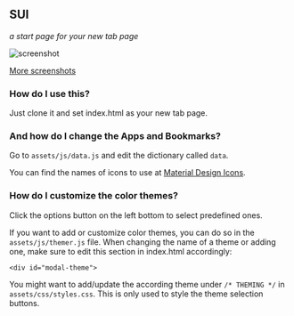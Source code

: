 ## SUI
*a start page for your new tab page*

![screenshot](https://i.imgur.com/J4d7Q3D.png)

[More screenshots](https://imgur.com/a/FDVRIyw)

### How do I use this?

Just clone it and set index.html as your new tab page.

### And how do I change the Apps and Bookmarks?

Go to `assets/js/data.js` and edit the dictionary called `data`.

You can find the names of icons to use at [Material Design Icons](https://materialdesignicons.com/).

### How do I customize the color themes?

Click the options button on the left bottom to select predefined ones.

If you want to add or customize color themes, you can do so in the `assets/js/themer.js` file. When changing the name of a theme or adding one, make sure to edit this section in index.html accordingly:

```
<div id="modal-theme">
```

You might want to add/update the according theme under `/* THEMING */` in `assets/css/styles.css`. This is only used to style the theme selection buttons.